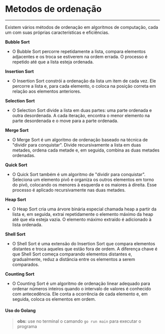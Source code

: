 # Metodos de ordenação
------------
Existem vários métodos de ordenação em algoritmos de computação, cada um com suas próprias características e eficiências.

**Bubble Sort**

- O Bubble Sort percorre repetidamente a lista, compara elementos adjacentes e os troca se estiverem na ordem errada. O processo é repetido até que a lista esteja ordenada.

**Insertion Sort**

- O Insertion Sort constrói a ordenação da lista um item de cada vez. Ele percorre a lista e, para cada elemento, o coloca na posição correta em relação aos elementos anteriores.

**Selection Sort**

- O Selection Sort divide a lista em duas partes: uma parte ordenada e outra desordenada. A cada iteração, encontra o menor elemento na parte desordenada e o move para a parte ordenada.

**Merge Sort**

- O Merge Sort é um algoritmo de ordenação baseado na técnica de "dividir para conquistar". Divide recursivamente a lista em duas metades, ordena cada metade e, em seguida, combina as duas metades ordenadas.

**Quick Sort**

- O Quick Sort também é um algoritmo de "dividir para conquistar". Seleciona um elemento pivô e organiza os outros elementos em torno do pivô, colocando os menores à esquerda e os maiores à direita. Esse processo é aplicado recursivamente nas duas metades.

**Heap Sort**

- O Heap Sort cria uma árvore binária especial chamada heap a partir da lista e, em seguida, extrai repetidamente o elemento máximo da heap até que ela esteja vazia. O elemento máximo extraído é adicionado à lista ordenada.

**Shell Sort**

- O Shell Sort é uma extensão do Insertion Sort que compara elementos distantes e troca aqueles que estão fora de ordem. A diferença chave é que Shell Sort começa comparando elementos distantes e, gradualmente, reduz a distância entre os elementos a serem comparados.

**Counting Sort**

- O Counting Sort é um algoritmo de ordenação linear adequado para ordenar números inteiros quando o intervalo de valores é conhecido com antecedência. Ele conta a ocorrência de cada elemento e, em seguida, coloca os elementos em ordem.

#### Uso do Golang

> **obs:** use no terminal o camando `go run main` para executar o programa